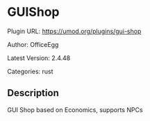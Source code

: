 # GUIShop

Plugin URL: https://umod.org/plugins/gui-shop

Author: OfficeEgg

Latest Version: 2.4.48

Categories: rust

## Description

GUI Shop based on Economics, supports NPCs
